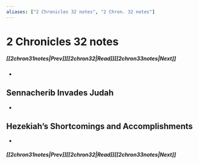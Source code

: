 ```yaml
---
aliases: ["2 Chronicles 32 notes", "2 Chron. 32 notes"]
---
```

# 2 Chronicles 32 notes
##### <span class=arrow-left></span>[[2chron31notes|Prev]]<span class=navigation-separator></span>[[2chron32|Read]]<span class=navigation-separator></span>[[2chron33notes|Next]]<span class=arrow-right></span>
- 
## Sennacherib Invades Judah
- 
## Hezekiah’s Shortcomings and Accomplishments
- 
##### <span class=arrow-left></span>[[2chron31notes|Prev]]<span class=navigation-separator></span>[[2chron32|Read]]<span class=navigation-separator></span>[[2chron33notes|Next]]<span class=arrow-right></span>